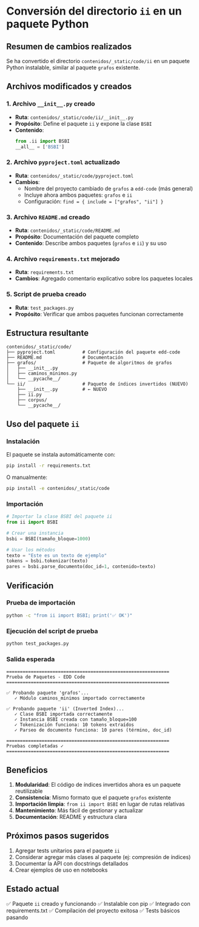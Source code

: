 # Conversión del directorio `ii` en un paquete Python

## Resumen de cambios realizados

Se ha convertido el directorio `contenidos/_static/code/ii` en un paquete Python instalable, similar al paquete `grafos` existente.

## Archivos modificados y creados

### 1. **Archivo `__init__.py` creado**
   - **Ruta**: `contenidos/_static/code/ii/__init__.py`
   - **Propósito**: Define el paquete `ii` y expone la clase `BSBI`
   - **Contenido**:
     ```python
     from .ii import BSBI
     __all__ = ['BSBI']
     ```

### 2. **Archivo `pyproject.toml` actualizado**
   - **Ruta**: `contenidos/_static/code/pyproject.toml`
   - **Cambios**:
     - Nombre del proyecto cambiado de `grafos` a `edd-code` (más general)
     - Incluye ahora ambos paquetes: `grafos` e `ii`
     - Configuración: `find = { include = ["grafos", "ii"] }`

### 3. **Archivo `README.md` creado**
   - **Ruta**: `contenidos/_static/code/README.md`
   - **Propósito**: Documentación del paquete completo
   - **Contenido**: Describe ambos paquetes (`grafos` e `ii`) y su uso

### 4. **Archivo `requirements.txt` mejorado**
   - **Ruta**: `requirements.txt`
   - **Cambios**: Agregado comentario explicativo sobre los paquetes locales

### 5. **Script de prueba creado**
   - **Ruta**: `test_packages.py`
   - **Propósito**: Verificar que ambos paquetes funcionan correctamente

## Estructura resultante

```
contenidos/_static/code/
├── pyproject.toml          # Configuración del paquete edd-code
├── README.md               # Documentación
├── grafos/                 # Paquete de algoritmos de grafos
│   ├── __init__.py
│   ├── caminos_minimos.py
│   └── __pycache__/
└── ii/                     # Paquete de índices invertidos (NUEVO)
    ├── __init__.py         # ← NUEVO
    ├── ii.py
    ├── corpus/
    └── __pycache__/
```

## Uso del paquete `ii`

### Instalación
El paquete se instala automáticamente con:
```bash
pip install -r requirements.txt
```

O manualmente:
```bash
pip install -e contenidos/_static/code
```

### Importación
```python
# Importar la clase BSBI del paquete ii
from ii import BSBI

# Crear una instancia
bsbi = BSBI(tamaño_bloque=1000)

# Usar los métodos
texto = "Este es un texto de ejemplo"
tokens = bsbi.tokenizar(texto)
pares = bsbi.parse_documento(doc_id=1, contenido=texto)
```

## Verificación

### Prueba de importación
```bash
python -c "from ii import BSBI; print('✅ OK')"
```

### Ejecución del script de prueba
```bash
python test_packages.py
```

### Salida esperada
```
============================================================
Prueba de Paquetes - EDD Code
============================================================

✅ Probando paquete 'grafos'...
   ✓ Módulo caminos_minimos importado correctamente

✅ Probando paquete 'ii' (Inverted Index)...
   ✓ Clase BSBI importada correctamente
   ✓ Instancia BSBI creada con tamaño_bloque=100
   ✓ Tokenización funciona: 10 tokens extraídos
   ✓ Parseo de documento funciona: 10 pares (término, doc_id)

============================================================
Pruebas completadas ✓
============================================================
```

## Beneficios

1. **Modularidad**: El código de índices invertidos ahora es un paquete reutilizable
2. **Consistencia**: Mismo formato que el paquete `grafos` existente
3. **Importación limpia**: `from ii import BSBI` en lugar de rutas relativas
4. **Mantenimiento**: Más fácil de gestionar y actualizar
5. **Documentación**: README y estructura clara

## Próximos pasos sugeridos

1. Agregar tests unitarios para el paquete `ii`
2. Considerar agregar más clases al paquete (ej: compresión de índices)
3. Documentar la API con docstrings detallados
4. Crear ejemplos de uso en notebooks

## Estado actual

✅ Paquete `ii` creado y funcionando
✅ Instalable con pip
✅ Integrado con requirements.txt
✅ Compilación del proyecto exitosa
✅ Tests básicos pasando
